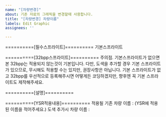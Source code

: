 ```yaml
---
name: "[차량변경]"
about: 기존 자료의 그래픽을 변경할때 사용합니다.
title: "[차량변경] 차량이름"
labels: Edit Graphic
assignees: ''

---
```


==========[필수스프라이트]==========
기본스프라이트

==========[32bpp스프라이트]==========
주의점. 기본스프라이트가 없으면 본 32bpp는 적용되지 않는것이 기본입니다.
다만, 도색을 추가할 경우 기본 스프라이트가 있으므로, 무시해도 적용할 수는 있지만, 권장사항은 아닙니다.
기본 스프라이트가 없고 32bpp를 우선적으로 등록해주시면 어떻게든 코딩하겠지만, 향후엔 꼭 기본 스프라이트도 제작해주세요.

==========[설명]==========

==========[YSR적용내용]==========
적용될 기존 차량 이름 : (YSR에 적용된 이름을 적어주세요.)
도색 추가시 차량 이름 : 